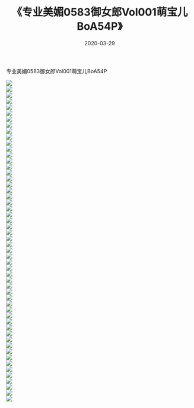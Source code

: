 ﻿---
layout: post
title:  《专业美媚0583御女郎Vol001萌宝儿BoA54P》
date:   2020-03-29
img: http://img.660000.xyz/Sharelink/性感/2020/专业美媚0583御女郎Vol001萌宝儿BoA54P/000.jpg
categories: [美女, 清纯, 唯美]
---

专业美媚0583御女郎Vol001萌宝儿BoA54P

  ![](http://img.660000.xyz/Sharelink/性感/2020/专业美媚0583御女郎Vol001萌宝儿BoA54P/001.jpg) <br> ![](http://img.660000.xyz/Sharelink/性感/2020/专业美媚0583御女郎Vol001萌宝儿BoA54P/002.jpg) <br> ![](http://img.660000.xyz/Sharelink/性感/2020/专业美媚0583御女郎Vol001萌宝儿BoA54P/003.jpg) <br> ![](http://img.660000.xyz/Sharelink/性感/2020/专业美媚0583御女郎Vol001萌宝儿BoA54P/004.jpg) <br> ![](http://img.660000.xyz/Sharelink/性感/2020/专业美媚0583御女郎Vol001萌宝儿BoA54P/005.jpg) <br> ![](http://img.660000.xyz/Sharelink/性感/2020/专业美媚0583御女郎Vol001萌宝儿BoA54P/006.jpg) <br> ![](http://img.660000.xyz/Sharelink/性感/2020/专业美媚0583御女郎Vol001萌宝儿BoA54P/007.jpg) <br> ![](http://img.660000.xyz/Sharelink/性感/2020/专业美媚0583御女郎Vol001萌宝儿BoA54P/008.jpg) <br> ![](http://img.660000.xyz/Sharelink/性感/2020/专业美媚0583御女郎Vol001萌宝儿BoA54P/009.jpg) <br> ![](http://img.660000.xyz/Sharelink/性感/2020/专业美媚0583御女郎Vol001萌宝儿BoA54P/010.jpg) <br> ![](http://img.660000.xyz/Sharelink/性感/2020/专业美媚0583御女郎Vol001萌宝儿BoA54P/011.jpg) <br> ![](http://img.660000.xyz/Sharelink/性感/2020/专业美媚0583御女郎Vol001萌宝儿BoA54P/012.jpg) <br> ![](http://img.660000.xyz/Sharelink/性感/2020/专业美媚0583御女郎Vol001萌宝儿BoA54P/013.jpg) <br> ![](http://img.660000.xyz/Sharelink/性感/2020/专业美媚0583御女郎Vol001萌宝儿BoA54P/014.jpg) <br> ![](http://img.660000.xyz/Sharelink/性感/2020/专业美媚0583御女郎Vol001萌宝儿BoA54P/015.jpg) <br> ![](http://img.660000.xyz/Sharelink/性感/2020/专业美媚0583御女郎Vol001萌宝儿BoA54P/016.jpg) <br> ![](http://img.660000.xyz/Sharelink/性感/2020/专业美媚0583御女郎Vol001萌宝儿BoA54P/017.jpg) <br> ![](http://img.660000.xyz/Sharelink/性感/2020/专业美媚0583御女郎Vol001萌宝儿BoA54P/018.jpg) <br> ![](http://img.660000.xyz/Sharelink/性感/2020/专业美媚0583御女郎Vol001萌宝儿BoA54P/019.jpg) <br> ![](http://img.660000.xyz/Sharelink/性感/2020/专业美媚0583御女郎Vol001萌宝儿BoA54P/020.jpg) <br> ![](http://img.660000.xyz/Sharelink/性感/2020/专业美媚0583御女郎Vol001萌宝儿BoA54P/021.jpg) <br> ![](http://img.660000.xyz/Sharelink/性感/2020/专业美媚0583御女郎Vol001萌宝儿BoA54P/022.jpg) <br> ![](http://img.660000.xyz/Sharelink/性感/2020/专业美媚0583御女郎Vol001萌宝儿BoA54P/023.jpg) <br> ![](http://img.660000.xyz/Sharelink/性感/2020/专业美媚0583御女郎Vol001萌宝儿BoA54P/024.jpg) <br> ![](http://img.660000.xyz/Sharelink/性感/2020/专业美媚0583御女郎Vol001萌宝儿BoA54P/025.jpg) <br> ![](http://img.660000.xyz/Sharelink/性感/2020/专业美媚0583御女郎Vol001萌宝儿BoA54P/026.jpg) <br> ![](http://img.660000.xyz/Sharelink/性感/2020/专业美媚0583御女郎Vol001萌宝儿BoA54P/027.jpg) <br> ![](http://img.660000.xyz/Sharelink/性感/2020/专业美媚0583御女郎Vol001萌宝儿BoA54P/028.jpg) <br> ![](http://img.660000.xyz/Sharelink/性感/2020/专业美媚0583御女郎Vol001萌宝儿BoA54P/029.jpg) <br> ![](http://img.660000.xyz/Sharelink/性感/2020/专业美媚0583御女郎Vol001萌宝儿BoA54P/030.jpg) <br> ![](http://img.660000.xyz/Sharelink/性感/2020/专业美媚0583御女郎Vol001萌宝儿BoA54P/031.jpg) <br> ![](http://img.660000.xyz/Sharelink/性感/2020/专业美媚0583御女郎Vol001萌宝儿BoA54P/032.jpg) <br> ![](http://img.660000.xyz/Sharelink/性感/2020/专业美媚0583御女郎Vol001萌宝儿BoA54P/033.jpg) <br> ![](http://img.660000.xyz/Sharelink/性感/2020/专业美媚0583御女郎Vol001萌宝儿BoA54P/034.jpg) <br> ![](http://img.660000.xyz/Sharelink/性感/2020/专业美媚0583御女郎Vol001萌宝儿BoA54P/035.jpg) <br> ![](http://img.660000.xyz/Sharelink/性感/2020/专业美媚0583御女郎Vol001萌宝儿BoA54P/036.jpg) <br> ![](http://img.660000.xyz/Sharelink/性感/2020/专业美媚0583御女郎Vol001萌宝儿BoA54P/037.jpg) <br> ![](http://img.660000.xyz/Sharelink/性感/2020/专业美媚0583御女郎Vol001萌宝儿BoA54P/038.jpg) <br> ![](http://img.660000.xyz/Sharelink/性感/2020/专业美媚0583御女郎Vol001萌宝儿BoA54P/039.jpg) <br> ![](http://img.660000.xyz/Sharelink/性感/2020/专业美媚0583御女郎Vol001萌宝儿BoA54P/040.jpg) <br> ![](http://img.660000.xyz/Sharelink/性感/2020/专业美媚0583御女郎Vol001萌宝儿BoA54P/041.jpg) <br> ![](http://img.660000.xyz/Sharelink/性感/2020/专业美媚0583御女郎Vol001萌宝儿BoA54P/042.jpg) <br> ![](http://img.660000.xyz/Sharelink/性感/2020/专业美媚0583御女郎Vol001萌宝儿BoA54P/043.jpg) <br> ![](http://img.660000.xyz/Sharelink/性感/2020/专业美媚0583御女郎Vol001萌宝儿BoA54P/044.jpg) <br> ![](http://img.660000.xyz/Sharelink/性感/2020/专业美媚0583御女郎Vol001萌宝儿BoA54P/045.jpg) <br> ![](http://img.660000.xyz/Sharelink/性感/2020/专业美媚0583御女郎Vol001萌宝儿BoA54P/046.jpg) <br> ![](http://img.660000.xyz/Sharelink/性感/2020/专业美媚0583御女郎Vol001萌宝儿BoA54P/047.jpg) <br> ![](http://img.660000.xyz/Sharelink/性感/2020/专业美媚0583御女郎Vol001萌宝儿BoA54P/048.jpg) <br> ![](http://img.660000.xyz/Sharelink/性感/2020/专业美媚0583御女郎Vol001萌宝儿BoA54P/049.jpg) <br> ![](http://img.660000.xyz/Sharelink/性感/2020/专业美媚0583御女郎Vol001萌宝儿BoA54P/050.jpg) <br> ![](http://img.660000.xyz/Sharelink/性感/2020/专业美媚0583御女郎Vol001萌宝儿BoA54P/051.jpg) <br> ![](http://img.660000.xyz/Sharelink/性感/2020/专业美媚0583御女郎Vol001萌宝儿BoA54P/052.jpg) <br> ![](http://img.660000.xyz/Sharelink/性感/2020/专业美媚0583御女郎Vol001萌宝儿BoA54P/053.jpg) <br> ![](http://img.660000.xyz/Sharelink/性感/2020/专业美媚0583御女郎Vol001萌宝儿BoA54P/054.jpg) <br>